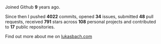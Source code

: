 Joined Github **9** years ago.

Since then I pushed **4022** commits, opened **34** issues, submitted **48** pull requests, received **791** stars across **108** personal projects and contributed to **17** public repositories.

Find out more about me on [lukasbach.com](https://lukasbach.com)
